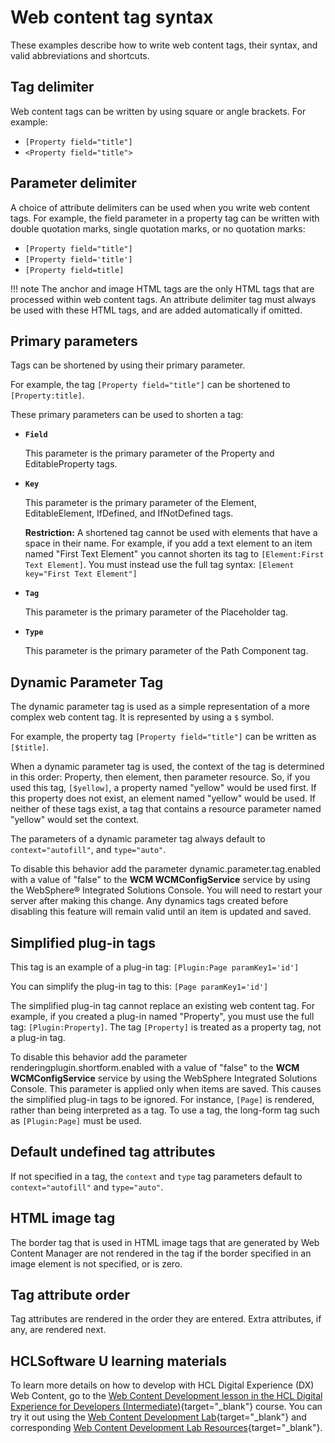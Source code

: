 # Web content tag syntax

These examples describe how to write web content tags, their syntax, and valid abbreviations and shortcuts.

## Tag delimiter

Web content tags can be written by using square or angle brackets. For example:

-   `[Property field="title"]`
-   `<Property field="title">`

## Parameter delimiter

A choice of attribute delimiters can be used when you write web content tags. For example, the field parameter in a property tag can be written with double quotation marks, single quotation marks, or no quotation marks:

-   `[Property field="title"]`
-   `[Property field='title']`
-   `[Property field=title]`

!!! note
    The anchor and image HTML tags are the only HTML tags that are processed within web content tags. An attribute delimiter tag must always be used with these HTML tags, and are added automatically if omitted.

## Primary parameters

Tags can be shortened by using their primary parameter.

For example, the tag `[Property field="title"]` can be shortened to `[Property:title]`.

These primary parameters can be used to shorten a tag:

-   **`Field`**

    This parameter is the primary parameter of the Property and EditableProperty tags.

-   **`Key`**

    This parameter is the primary parameter of the Element, EditableElement, IfDefined, and IfNotDefined tags.

    **Restriction:** A shortened tag cannot be used with elements that have a space in their name. For example, if you add a text element to an item named "First Text Element" you cannot shorten its tag to `[Element:First Text Element]`. You must instead use the full tag syntax: `[Element key="First Text Element"]`

-   **`Tag`**

    This parameter is the primary parameter of the Placeholder tag.

-   **`Type`**

    This parameter is the primary parameter of the Path Component tag.


## Dynamic Parameter Tag

The dynamic parameter tag is used as a simple representation of a more complex web content tag. It is represented by using a `$` symbol.

For example, the property tag `[Property field="title"]` can be written as `[$title]`.

When a dynamic parameter tag is used, the context of the tag is determined in this order: Property, then element, then parameter resource. So, if you used this tag, `[$yellow]`, a property named "yellow" would be used first. If this property does not exist, an element named "yellow" would be used. If neither of these tags exist, a tag that contains a resource parameter named "yellow" would set the context.

The parameters of a dynamic parameter tag always default to `context="autofill"`, and `type="auto"`.

To disable this behavior add the parameter dynamic.parameter.tag.enabled with a value of "false" to the **WCM WCMConfigService** service by using the WebSphere® Integrated Solutions Console. You will need to restart your server after making this change. Any dynamics tags created before disabling this feature will remain valid until an item is updated and saved.

## Simplified plug-in tags

This tag is an example of a plug-in tag: `[Plugin:Page paramKey1='id']`

You can simplify the plug-in tag to this: `[Page paramKey1='id']`

The simplified plug-in tag cannot replace an existing web content tag. For example, if you created a plug-in named "Property", you must use the full tag: `[Plugin:Property]`. The tag `[Property]` is treated as a property tag, not a plug-in tag.

To disable this behavior add the parameter renderingplugin.shortform.enabled with a value of "false" to the **WCM WCMConfigService** service by using the WebSphere Integrated Solutions Console. This parameter is applied only when items are saved. This causes the simplified plug-in tags to be ignored. For instance, `[Page]` is rendered, rather than being interpreted as a tag. To use a tag, the long-form tag such as `[Plugin:Page]` must be used.

## Default undefined tag attributes

If not specified in a tag, the `context` and `type` tag parameters default to `context="autofill"` and `type="auto"`.

## HTML image tag

The border tag that is used in HTML image tags that are generated by Web Content Manager are not rendered in the tag if the border specified in an image element is not specified, or is zero.

## Tag attribute order

Tag attributes are rendered in the order they are entered. Extra attributes, if any, are rendered next.

## HCLSoftware U learning materials

To learn more details on how to develop with HCL Digital Experience (DX) Web Content, go to the [Web Content Development lesson in the HCL Digital Experience for Developers (Intermediate)](https://hclsoftwareu.hcltechsw.com/component/axs/?view=sso_config&id=3&forward=https%3A%2F%2Fhclsoftwareu.hcltechsw.com%2Fcourses%2Flesson%2F%3Fid%3D3500){target="_blank"} course. You can try it out using the [Web Content Development Lab](https://hclsoftwareu.hcltechsw.com/images/Lc4sMQCcN5uxXmL13gSlsxClNTU3Mjc3NTc4MTc2/DS_Academy/DX/Developer/HDX-DEV-200_Web_Content_Development.pdf){target="_blank"} and corresponding [Web Content Development Lab Resources](https://hclsoftwareu.hcltechsw.com/images/Lc4sMQCcN5uxXmL13gSlsxClNTU3Mjc3NTc4MTc2/DS_Academy/DX/Developer/HDX-DEV-200_Web_Content_Development_Lab_Resources.zip){target="_blank"}.
